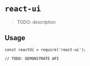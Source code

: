 # `react-ui`

> TODO: description

## Usage

```
const reactUi = require('react-ui');

// TODO: DEMONSTRATE API
```
